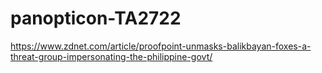 # panopticon-TA2722

https://www.zdnet.com/article/proofpoint-unmasks-balikbayan-foxes-a-threat-group-impersonating-the-philippine-govt/
